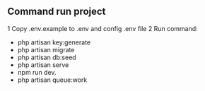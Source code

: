 
## Command run project

1 Copy .env.example to .env and config .env file
2 Run command:

- php artisan key:generate
- php artisan migrate
- php artisan db:seed
- php artisan serve
- npm run dev.
- php artisan queue:work

